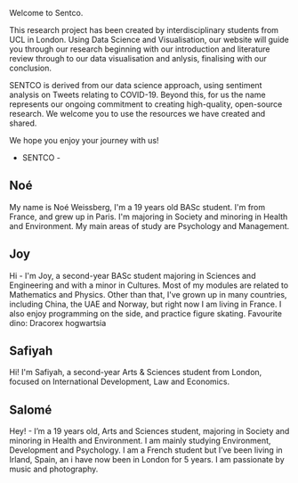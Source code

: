Welcome to Sentco.

This research project has been created by interdisciplinary students from UCL in London. Using Data Science and Visualisation, our website will guide you through our research beginning with our introduction and literature review through to our data visualisation and anlysis, finalising with our conclusion.

 SENTCO is derived from our data science approach, using sentiment analysis on Tweets relating to COVID-19. Beyond this, for us the name represents our ongoing commitment to creating high-quality, open-source research. We welcome you to use the resources we have created and shared.

We hope you enjoy your journey with us! 

- SENTCO -

## Noé
My name is Noé Weissberg, I'm a 19 years old BASc student. I'm from France, and grew up in Paris. I'm majoring in Society and minoring in Health and Environment. My main areas of study are Psychology and Management. 

## Joy
Hi - I'm Joy, a second-year BASc student majoring in Sciences and Engineering and with a minor in Cultures. Most of my modules are related to Mathematics and Physics.
Other than that, I've grown up in many countries, including China, the UAE and Norway, but right now I am living in France. I also enjoy programming on the side, and practice figure skating. 
Favourite dino: Dracorex hogwartsia

## Safiyah
Hi! I'm Safiyah, a second-year Arts & Sciences student from London, focused on International Development, Law and Economics.

## Salomé 
Hey! - I’m a 19 years old, Arts and Sciences student, majoring in Society and minoring in Health and Environment. I am mainly studying Environment, Development and Psychology.
I am a French student but I’ve been living in Irland, Spain, an i have now been in London for 5 years.
I am passionate by music and photography. 
